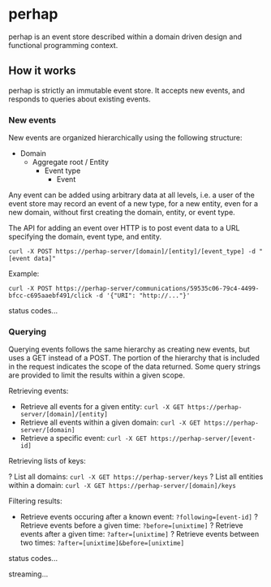 # perhap

perhap is an event store described within a domain driven design and functional programming context.

## How it works

perhap is strictly an immutable event store. It accepts new events, and responds to queries about existing events.

### New events

New events are organized hierarchically using the following structure:

  * Domain
    * Aggregate root / Entity
      * Event type
        * Event

Any event can be added using arbitrary data at all levels, i.e. a user of the event store may record an event of a new type, for a new entity, even for a new domain, without first creating the domain, entity, or event type.

The API for adding an event over HTTP is to post event data to a URL specifying the domain, event type, and entity.

`curl -X POST https://perhap-server/[domain]/[entity]/[event_type] -d "[event data]"`

Example:

`curl -X POST https://perhap-server/communications/59535c06-79c4-4499-bfcc-c695aaebf491/click -d '{"URI": "http://..."}'`


status codes...

### Querying

Querying events follows the same hierarchy as creating new events, but uses a GET instead of a POST. The portion of the hierarchy that is included in the request indicates the scope of the data returned. Some query strings are provided to limit the results within a given scope.

Retrieving events:

* Retrieve all events for a given entity: `curl -X GET https://perhap-server/[domain]/[entity]`
* Retrieve all events within a given domain: `curl -X GET https://perhap-server/[domain]`
* Retrieve a specific event: `curl -X GET https://perhap-server/[event-id]`

Retrieving lists of keys:

? List all domains: `curl -X GET https://perhap-server/keys`
? List all entities within a domain: `curl -X GET https://perhap-server/[domain]/keys`

Filtering results:

* Retrieve events occuring after a known event: `?following=[event-id]`
? Retrieve events before a given time: `?before=[unixtime]`
? Retrieve events after a given time: `?after=[unixtime]`
? Retrieve events between two times: `?after=[unixtime]&before=[unixtime]`

status codes...

streaming...
